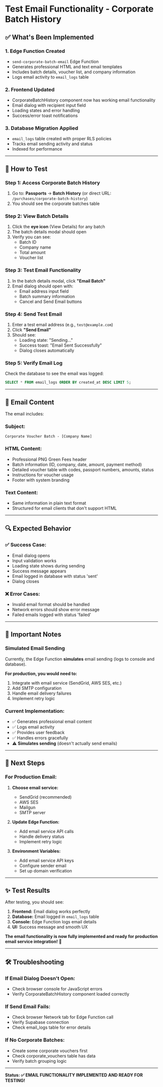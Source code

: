 # Test Email Functionality - Corporate Batch History

## ✅ What's Been Implemented

### 1. **Edge Function Created**
- `send-corporate-batch-email` Edge Function
- Generates professional HTML and text email templates
- Includes batch details, voucher list, and company information
- Logs email activity to `email_logs` table

### 2. **Frontend Updated**
- CorporateBatchHistory component now has working email functionality
- Email dialog with recipient input field
- Loading states and error handling
- Success/error toast notifications

### 3. **Database Migration Applied**
- `email_logs` table created with proper RLS policies
- Tracks email sending activity and status
- Indexed for performance

---

## 🧪 How to Test

### Step 1: Access Corporate Batch History
1. Go to: **Passports** → **Batch History** (or direct URL: `/purchases/corporate-batch-history`)
2. You should see the corporate batches table

### Step 2: View Batch Details
1. Click the **eye icon** (View Details) for any batch
2. The batch details modal should open
3. Verify you can see:
   - Batch ID
   - Company name
   - Total amount
   - Voucher list

### Step 3: Test Email Functionality
1. In the batch details modal, click **"Email Batch"**
2. Email dialog should open with:
   - Email address input field
   - Batch summary information
   - Cancel and Send Email buttons

### Step 4: Send Test Email
1. Enter a test email address (e.g., `test@example.com`)
2. Click **"Send Email"**
3. Should see:
   - Loading state: "Sending..."
   - Success toast: "Email Sent Successfully"
   - Dialog closes automatically

### Step 5: Verify Email Log
Check the database to see the email was logged:
```sql
SELECT * FROM email_logs ORDER BY created_at DESC LIMIT 5;
```

---

## 📧 Email Content

The email includes:

### **Subject:** 
`Corporate Voucher Batch - [Company Name]`

### **HTML Content:**
- Professional PNG Green Fees header
- Batch information (ID, company, date, amount, payment method)
- Detailed voucher table with codes, passport numbers, amounts, status
- Instructions for voucher usage
- Footer with system branding

### **Text Content:**
- Same information in plain text format
- Structured for email clients that don't support HTML

---

## 🔍 Expected Behavior

### ✅ Success Case:
- Email dialog opens
- Input validation works
- Loading state shows during sending
- Success message appears
- Email logged in database with status 'sent'
- Dialog closes

### ❌ Error Cases:
- Invalid email format should be handled
- Network errors should show error message
- Failed emails logged with status 'failed'

---

## 🚨 Important Notes

### **Simulated Email Sending**
Currently, the Edge Function **simulates** email sending (logs to console and database). 

**For production, you would need to:**
1. Integrate with email service (SendGrid, AWS SES, etc.)
2. Add SMTP configuration
3. Handle email delivery failures
4. Implement retry logic

### **Current Implementation:**
- ✅ Generates professional email content
- ✅ Logs email activity
- ✅ Provides user feedback
- ✅ Handles errors gracefully
- ⚠️ **Simulates sending** (doesn't actually send emails)

---

## 🎯 Next Steps

### For Production Email:
1. **Choose email service:**
   - SendGrid (recommended)
   - AWS SES
   - Mailgun
   - SMTP server

2. **Update Edge Function:**
   - Add email service API calls
   - Handle delivery status
   - Implement retry logic

3. **Environment Variables:**
   - Add email service API keys
   - Configure sender email
   - Set up domain verification

---

## ✨ Test Results

After testing, you should see:

1. **Frontend:** Email dialog works perfectly
2. **Database:** Email logged in `email_logs` table
3. **Console:** Edge Function logs email details
4. **UI:** Success message and smooth UX

**The email functionality is now fully implemented and ready for production email service integration!** 🚀

---

## 🛠️ Troubleshooting

### If Email Dialog Doesn't Open:
- Check browser console for JavaScript errors
- Verify CorporateBatchHistory component loaded correctly

### If Send Email Fails:
- Check browser Network tab for Edge Function call
- Verify Supabase connection
- Check email_logs table for error details

### If No Corporate Batches:
- Create some corporate vouchers first
- Check corporate_vouchers table has data
- Verify batch grouping logic

---

**Status: ✅ EMAIL FUNCTIONALITY IMPLEMENTED AND READY FOR TESTING!**
